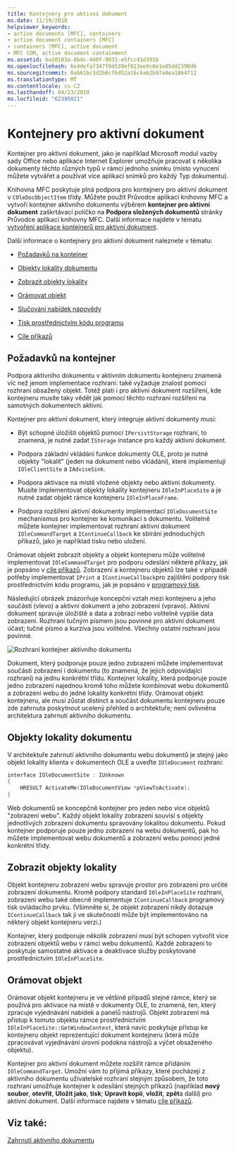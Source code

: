 ```yaml
---
title: Kontejnery pro aktivní dokument
ms.date: 11/19/2018
helpviewer_keywords:
- active documents [MFC], containers
- active document containers [MFC]
- containers [MFC], active document
- MFC COM, active document containment
ms.assetid: ba20183a-8b4c-440f-9031-e5fcc41d391b
ms.openlocfilehash: 6e4defaf347f0d539ef023ee9c0e1e85dd2390db
ms.sourcegitcommit: 0ab61bc3d2b6cfbd52a16c6ab2b97a8ea1864f12
ms.translationtype: MT
ms.contentlocale: cs-CZ
ms.lasthandoff: 04/23/2019
ms.locfileid: "62395021"
---
```

# <a name="active-document-containers"></a>Kontejnery pro aktivní dokument

Kontejner pro aktivní dokument, jako je například Microsoft modul vazby sady Office nebo aplikace Internet Explorer umožňuje pracovat s několika dokumenty těchto různých typů v rámci jednoho snímku (místo vynucení můžete vytvářet a používat více aplikací snímků pro každý Typ dokumentu).

Knihovna MFC poskytuje plná podpora pro kontejnery pro aktivní dokument v `COleDocObjectItem` třídy. Můžete použít Průvodce aplikací knihovny MFC a vytvoří kontejner aktivního dokumentu výběrem **kontejner pro aktivní dokument** zaškrtávací políčko na **Podpora složených dokumentů** stránky Průvodce aplikací knihovny MFC. Další informace najdete v tématu [vytvoření aplikace kontejnerů pro aktivní dokument](../mfc/creating-an-active-document-container-application.md).

Další informace o kontejnery pro aktivní dokument naleznete v tématu:

- [Požadavků na kontejner](#container_requirements)

- [Objekty lokality dokumentu](#document_site_objects)

- [Zobrazit objekty lokality](#view_site_objects)

- [Orámovat objekt](#frame_object)

- [Slučování nabídek nápovědy](../mfc/help-menu-merging.md)

- [Tisk prostřednictvím kódu programu](../mfc/programmatic-printing.md)

- [Cíle příkazů](../mfc/message-handling-and-command-targets.md)

##  <a name="container_requirements"></a> Požadavků na kontejner

Podpora aktivního dokumentu v aktivním dokumentu kontejneru znamená víc než jenom implementace rozhraní: také vyžaduje znalost pomocí rozhraní obsažený objekt. Totéž platí i pro aktivní dokument rozšíření, kde kontejneru musíte taky vědět jak pomocí těchto rozhraní rozšíření na samotných dokumentech aktivní.

Kontejner pro aktivní dokument, který integruje aktivní dokumenty musí:

- Být schopné úložišti objektů pomocí `IPersistStorage` rozhraní, to znamená, je nutné zadat `IStorage` instance pro každý aktivní dokument.

- Podpora základní vkládání funkce dokumenty OLE, proto je nutné objekty "lokalit" (jeden na dokument nebo vkládání), které implementují `IOleClientSite` a `IAdviseSink`.

- Podpora aktivace na místě vložené objekty nebo aktivní dokumenty. Musíte implementovat objekty lokality kontejneru `IOleInPlaceSite` a je nutné zadat objekt rámce kontejneru `IOleInPlaceFrame`.

- Podpora rozšíření aktivní dokumenty implementací `IOleDocumentSite` mechanismus pro kontejner ke komunikaci s dokumentu. Volitelně můžete kontejner implementovat rozhraní aktivní dokument `IOleCommandTarget` a `IContinueCallback` ke sbírání jednoduchých příkazů, jako je například tisku nebo uložení.

Orámovat objekt zobrazit objekty a objekt kontejneru může volitelně implementovat `IOleCommandTarget` pro podporu odeslání některé příkazy, jak je popsáno v [cíle příkazů](../mfc/message-handling-and-command-targets.md). Zobrazení a kontejneru objektů lze také v případě potřeby implementovat `IPrint` a `IContinueCallback`pro zajištění podpory tisk prostřednictvím kódu programu, jak je popsáno v [programový tisk](../mfc/programmatic-printing.md).

Následující obrázek znázorňuje koncepční vztah mezi kontejneru a jeho součástí (vlevo) a aktivní dokument a jeho zobrazení (vpravo). Aktivní dokument spravuje úložiště a data a zobrazí nebo volitelně vypíše data zobrazení. Rozhraní tučným písmem jsou povinné pro aktivní dokument účast; tučné písmo a kurzíva jsou volitelné. Všechny ostatní rozhraní jsou povinné.

![Rozhraní kontejner aktivního dokumentu](../mfc/media/vc37gj1.gif "rozhraní kontejner aktivního dokumentu")

Dokument, který podporuje pouze jedno zobrazení můžete implementovat součásti zobrazení i dokumentu (to znamená, že jejich odpovídající rozhraní) na jednu konkrétní třídu. Kontejner lokality, která podporuje pouze jedno zobrazení najednou kromě toho můžete kombinovat webu dokumentů a zobrazení webu do jedné lokality konkrétní třídy. Orámovat objekt kontejneru, ale musí zůstat distinct a součást dokumentu kontejneru pouze zde zahrnuta poskytnout ucelený přehled o architektuře; není ovlivněna architektura zahrnutí aktivního dokumentu.

##  <a name="document_site_objects"></a> Objekty lokality dokumentu

V architektuře zahrnutí aktivního dokumentu webu dokumentů je stejný jako objekt lokality klienta v dokumentech OLE a uveďte `IOleDocument` rozhraní:

```cpp
interface IOleDocumentSite : IUnknown
{
    HRESULT ActivateMe(IOleDocumentView *pViewToActivate);
}
```

Web dokumentů se koncepčně kontejner pro jeden nebo více objektů "zobrazení webu". Každý objekt lokality zobrazení souvisí s objekty jednotlivých zobrazení dokumentu spravovány lokalitou dokumentu. Pokud kontejner podporuje pouze jedno zobrazení na webu dokumentů, pak ho můžete implementovat webu dokumentů a zobrazení webu pomocí jedné konkrétní třídy.

##  <a name="view_site_objects"></a> Zobrazit objekty lokality

Objekt kontejneru zobrazení webu spravuje prostor pro zobrazení pro určité zobrazení dokumentu. Kromě podpory standard `IOleInPlaceSite` rozhraní, zobrazení webu také obecně implementuje `IContinueCallback` programový tisk ovládacího prvku. (Všimněte si, že objekt zobrazení nikdy dotazuje `IContinueCallback` tak ji ve skutečnosti může být implementováno na některý objekt kontejneru verzi.)

Kontejner, který podporuje několik zobrazení musí být schopen vytvořit více zobrazení objektů webu v rámci webu dokumentů. Každé zobrazení to poskytuje samostatné aktivace a deaktivace služby poskytované prostřednictvím `IOleInPlaceSite`.

##  <a name="frame_object"></a> Orámovat objekt

Orámovat objekt kontejneru je ve většině případů stejné rámce, který se používá pro aktivace na místě v dokumenty OLE, to znamená, ten, který zpracuje vyjednávání nabídek a panelů nástrojů. Objekt zobrazení má přístup k tomuto objektu rámce prostřednictvím `IOleInPlaceSite::GetWindowContext`, která navíc poskytuje přístup ke kontejneru objekt reprezentující dokument kontejneru (která může zpracovávat vyjednávání úrovni podokna nástrojů a výčet obsaženého objektu).

Kontejner pro aktivní dokument můžete rozšířit rámce přidáním `IOleCommandTarget`. Umožní vám to přijímá příkazy, které pocházejí z aktivního dokumentu uživatelské rozhraní stejným způsobem, že toto rozhraní umožňuje kontejner k odesílání stejných příkazů (například **nový soubor**, **otevřít**,  **Uložit jako**, **tisk**; **Upravit kopii**, **vložit**, **zpět**a další) pro aktivní dokument. Další informace najdete v tématu [cíle příkazů](../mfc/message-handling-and-command-targets.md).

## <a name="see-also"></a>Viz také:

[Zahrnutí aktivního dokumentu](../mfc/active-document-containment.md)
